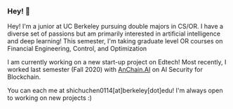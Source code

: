 ### Hey! 👋

Hey! I'm a junior at UC Berkeley pursuing double majors in CS/OR. I have a diverse set of passions but am primarily interested in artificial intelligence and deep learning! This semester, I'm taking graduate level OR courses on Financial Engineering, Control, and Optimization

I am currently working on a new start-up project on Edtech! Most recently, I worked last semester (Fall 2020) with [AnChain.AI](https://www.anchain.ai/) on AI Security for Blockchain.

You can each me at shichuchen0114[at]berkeley[dot]edu! I'm always open to working on new projects :)
